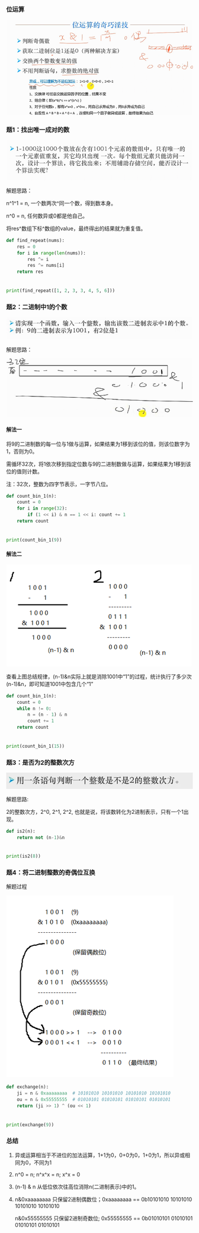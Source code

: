 ### 位运算

![](../images/位运算.png)

### 题1：找出唯一成对的数

![](../images/wys1.png)

解题思路：

n^1^1 = n, 一个数两次^同一个数，得到数本身。

n^0 = n, 任何数异或0都是他自己。

将res^数组下标^数组的value，最终得出的结果就为重复值。

```python
def find_repeat(nums):
	res = 0
	for i in range(len(nums)):
		res ^= i
		res ^= nums[i]
	return res


print(find_repeat([1, 2, 3, 3, 4, 5, 6]))
```

### 题2：二进制中1的个数

![](../images/wys2.png)

解题思路：

![](../images/wys2_1.png)

#### 解法一

将9的二进制数的每一位与1做与运算，如果结果为1移到该位的值，则该位数字为1，否则为0。

需循环32次，将1依次移到指定位数与9的二进制数做与运算，如果结果为1移到该位的值则计数。

注：32次，整数为四字节表示，一字节八位。

```python
def count_bin_1(n):
	count = 0
	for i in range(32):
		if (1 << i) & n == 1 << i: count += 1
	return count


print(count_bin_1(9))
```

#### 解法二

![](../images/wys2_2.png)

查看上图总结规律，(n-1)&n实际上就是消除1001中“1”的过程，统计执行了多少次(n-1)&n，即可知道1001中包含几个“1”

```python
def count_bin_1(n):
	count = 0
	while n != 0:
		n = (n - 1) & n
		count += 1
	return count


print(count_bin_1(15))
```

### 题3：是否为2的整数次方

![](../images/wys3.png)

解题思路:

2的整数次方，2^0, 2^1, 2^2, 也就是说，将该数转化为2进制表示，只有一个1出现。

```python
def is2(n):
	return not (n-1)&n


print(is2(8))
```

### 题4：将二进制整数的奇偶位互换

解题过程

![](../images/wys4_1.png)

```python
def exchange(n):
	ji = n & 0xaaaaaaaa  # 10101010 10101010 10101010 10101010
	ou = n & 0x55555555  # 01010101 01010101 01010101 01010101
	return (ji >> 1) ^ (ou << 1)


print(exchange(9))
```



### 总结

1. 异或运算相当于不进位的加法运算，1+1为0，0+0为0，1+0为1，所以异或相同为0，不同为1

2. n^0 = n;  n^x^x = n; x^x = 0

3. (n-1) & n 从低位依次往高位消除n(二进制表示)中的1。

4. n&0xaaaaaaaa 只保留2进制偶数位；0xaaaaaaaa == 0b10101010 10101010 10101010 10101010

   n&0x55555555 只保留2进制奇数位;  0x55555555 == 0b01010101 01010101 01010101 01010101

